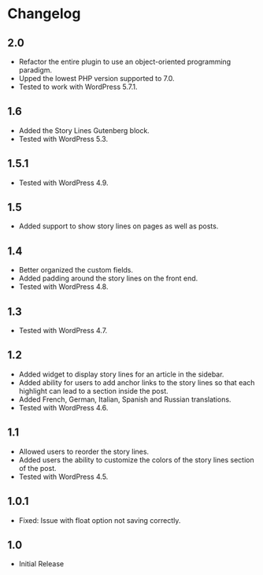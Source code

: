 # Changelog

## 2.0
- Refactor the entire plugin to use an object-oriented programming paradigm.
- Upped the lowest PHP version supported to 7.0.
- Tested to work with WordPress 5.7.1.

## 1.6
- Added the Story Lines Gutenberg block.
- Tested with WordPress 5.3.

## 1.5.1
- Tested with WordPress 4.9.

## 1.5
- Added support to show story lines on pages as well as posts.

## 1.4
- Better organized the custom fields.
- Added padding around the story lines on the front end.
- Tested with WordPress 4.8.

## 1.3
- Tested with WordPress 4.7.

## 1.2
- Added widget to display story lines for an article in the sidebar.
- Added ability for users to add anchor links to the story lines so that each highlight can lead to a section inside the post.
- Added French, German, Italian, Spanish and Russian translations.
- Tested with WordPress 4.6.

## 1.1
- Allowed users to reorder the story lines.
- Added users the ability to customize the colors of the story lines section of the post.
- Tested with WordPress 4.5.

## 1.0.1
- Fixed: Issue with float option not saving correctly.

## 1.0
- Initial Release

